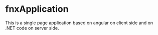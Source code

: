 # fnxApplication

This is a single page application based on angular on client side and on .NET code on server side.

